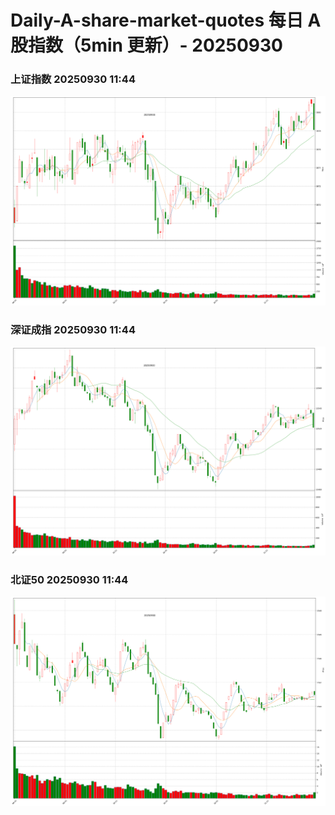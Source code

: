 
# Daily-A-share-market-quotes 每日 A 股指数（5min 更新）- 20250930

### 上证指数 20250930 11:44
![](./fig/2025/9/20250930-sh000001.png)

### 深证成指 20250930 11:44
![](./fig/2025/9/20250930-sz399001.png)

### 北证50 20250930 11:44
![](./fig/2025/9/20250930-bj899050.png)
